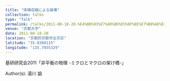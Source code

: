 ```yaml
---
title: "体積収縮による破壊"
collection: talks
type: "Talk"
permalink: /talks/2011-08-18-20-%E4%BD%93%E7%A9%8D%E5%8F%8E%E7%B8%AE%E3%81%AB%E3%82%88%E3%82%8B%E7%A0%B4%E5%A3%8A
venue: "京都大学"
date: 2011-08-18-20
location: "京都府京都市左京区"
latitude: "35.0308115"
longitude: "135.7855329"
---
```


基研研究会2011「非平衡の物理 -ミクロとマクロの架け橋-」

Author(s): 湯川 諭
